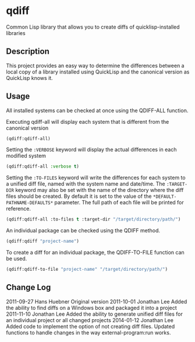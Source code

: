 qdiff
=====

Common Lisp library that allows you to create diffs of quicklisp-installed libraries

Description
-----------
This project provides an easy way to determine the differences between a local copy
of a library installed using QuickLisp and the canonical version as QuickLisp knows it.

Usage
-----
All installed systems can be checked at once using the QDIFF-ALL function.

Executing qdiff-all will display each system that is different from the canonical version
```lisp
(qdiff:qdiff-all)
```
Setting the ```:VERBOSE``` keyword will display the actual differences in each modified system
```lisp
(qdiff:qdiff-all :verbose t)
```
Setting the ```:TO-FILES``` keyword will write the differences for each system to a unified
diff file, named with the system name and date/time. The ```:TARGET-DIR``` keyword may also
be set with the name of the directory where the diff files should be created.  By default
it is set to the value of the ```*DEFAULT-PATHNAME-DEFAULTS*``` parameter.  The full path
of each file will be printed for reference.
```lisp
(qdiff:qdiff-all :to-files t :target-dir "/target/directory/path/")
```

An individual package can be checked using the QDIFF method.
```lisp
(qdiff:qdiff "project-name")
```

To create a diff for an individual package, the QDIFF-TO-FILE function can be used.
```lisp
(qdiff:qdiff-to-file "project-name" "/target/directory/path/")
```

Change Log
----------
2011-09-27  Hans Huebner  Original version
2011-10-01  Jonathan Lee  Added the ability to find diffs on a Windows box
                          and packaged it into a project 
2011-11-10  Jonathan Lee  Added the ability to generate unified diff files
                          for an individual project or all changed projects
2014-01-12  Jonathan Lee  Added code to implement the option of not creating
                          diff files. Updated functions to handle changes in
                          the way external-program:run works.


